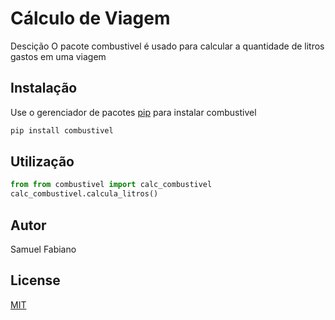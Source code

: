 # Cálculo de Viagem

Descição
O pacote combustivel é usado para calcular a quantidade de litros gastos em uma viagem

## Instalação
Use o gerenciador de pacotes [pip](https://pip.pypa.io/en/stable/) para instalar combustivel

```bash
pip install combustivel
```

## Utilização

```python
from from combustivel import calc_combustivel
calc_combustivel.calcula_litros()
```

## Autor
Samuel Fabiano

## License
[MIT](https://choosealicense.com/licenses/mit/)
